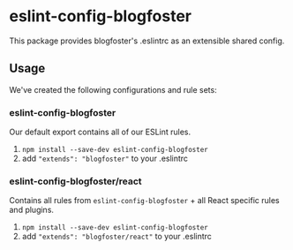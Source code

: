 # eslint-config-blogfoster

This package provides blogfoster's .eslintrc as an extensible shared config.

## Usage

We've created the following configurations and rule sets:

### eslint-config-blogfoster

Our default export contains all of our ESLint rules.

1. `npm install --save-dev eslint-config-blogfoster`
2. add `"extends": "blogfoster"` to your .eslintrc

### eslint-config-blogfoster/react

Contains all rules from `eslint-config-blogfoster` + all React specific rules and plugins.

1. `npm install --save-dev eslint-config-blogfoster`
2. add `"extends": "blogfoster/react"` to your .eslintrc
